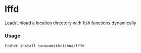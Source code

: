 # lffd
Load/Unload a location directory with fish functions dynamically

### Usage
`fisher install tanavamsikrishna/lffd`
